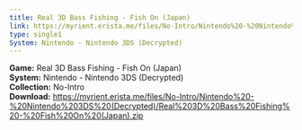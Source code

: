 ```yaml
---
title: Real 3D Bass Fishing - Fish On (Japan)
link: https://myrient.erista.me/files/No-Intro/Nintendo%20-%20Nintendo%203DS%20(Decrypted)/Real%203D%20Bass%20Fishing%20-%20Fish%20On%20(Japan).zip
type: single1
System: Nintendo - Nintendo 3DS (Decrypted)
---
```

<b>Game:</b> Real 3D Bass Fishing - Fish On (Japan)<br>
<b>System:</b> Nintendo - Nintendo 3DS (Decrypted)<br>
<b>Collection:</b> No-Intro<br>
<b>Download:</b> https://myrient.erista.me/files/No-Intro/Nintendo%20-%20Nintendo%203DS%20(Decrypted)/Real%203D%20Bass%20Fishing%20-%20Fish%20On%20(Japan).zip